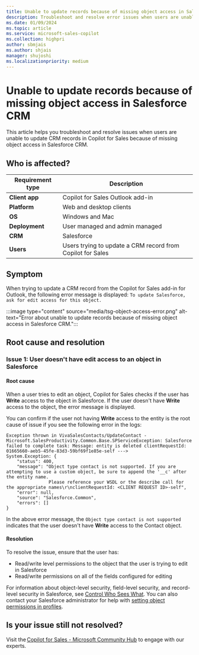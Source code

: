 ```yaml
---
title: Unable to update records because of missing object access in Salesforce CRM
description: Troubleshoot and resolve error issues when users are unable to update CRM records in Copilot for Sales because of missing object access in Salesforce CRM.
ms.date: 01/09/2024
ms.topic: article
ms.service: microsoft-sales-copilot
ms.collection: highpri
author: sbmjais
ms.author: shjais
manager: shujoshi
ms.localizationpriority: medium
---
```


# Unable to update records because of missing object access in Salesforce CRM

This article helps you troubleshoot and resolve issues when users are unable to update CRM records in Copilot for Sales because of missing object access in Salesforce CRM.

## Who is affected?

| Requirement type |Description  |
|---------|---------|
|**Client app**     |  Copilot for Sales Outlook add-in        |
|**Platform**     | Web and desktop clients         |
|**OS**     | Windows and Mac         |
|**Deployment**     | User managed and admin managed       |
|**CRM**     | Salesforce      |
|**Users**     | Users trying to update a CRM record from Copilot for Sales |

## Symptom

When trying to update a CRM record from the Copilot for Sales add-in for Outlook, the following error message is displayed: `To update Salesforce, ask for edit access for this object.`

:::image type="content" source="media/tsg-object-access-error.png" alt-text="Error about unable to update records because of missing object access in Salesforce CRM.":::

## Root cause and resolution

### Issue 1: User doesn't have edit access to an object in Salesforce

#### Root cause

When a user tries to edit an object, Copilot for Sales checks if the user has **Write** access to the object in Salesforce. If the user doesn't have **Write** access to the object, the error message is displayed.

You can confirm if the user not having **Write** access to the entity is the root cause of issue if you see the following error in the logs:

```
Exception thrown in VivaSalesContacts/UpdateContact -  
Microsoft.SalesProductivity.Common.Base.SPServiceException: Salesforce failed to complete task: Message: entity is deleted clientRequestId: 01665660-aeb5-45fe-83d3-59bf69f1e85e-self --->  
System.Exception: {  
    "status": 400,  
    "message": "Object type contact is not supported. If you are attempting to use a custom object, be sure to append the '__c' after the entity name.  
                Please reference your WSDL or the describe call for the appropriate names\r\nclientRequestId: <CLIENT REQUEST ID>-self",  
    "error": null,  
    "source": "Salesforce.Common",  
    "errors": []  
} 

```

In the above error message, the `Object type contact is not supported` indicates that the user doesn't have **Write** access to the Contact object.

#### Resolution

To resolve the issue, ensure that the user has:

- Read/write level permissions to the object that the user is trying to edit in Salesforce
- Read/write permissions on all of the fields configured for editing

For information about object-level security, field-level security, and record-level security in Salesforce, see [Control Who Sees What](https://help.salesforce.com/s/articleView?id=sf.security_data_access.htm&type=5). You can also contact your Salesforce administrator for help with [setting object permissions in profiles](https://help.salesforce.com/s/articleView?id=sf.perm_sets_object_perms_edit.htm&type=5).

## Is your issue still not resolved?

Visit the [Copilot for Sales - Microsoft Community Hub](https://techcommunity.microsoft.com/t5/viva-sales/bd-p/VivaSales) to engage with our experts.